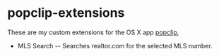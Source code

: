 popclip-extensions
==================

These are my custom extensions for the OS X app [popclip](http://pilotmoon.com/popclip/),


- MLS Search -- Searches realtor.com for the selected MLS number.
